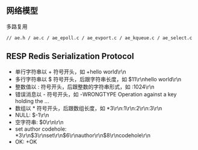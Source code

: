 ## 网络模型
多路复用
```
// ae.h / ae.c / ae_epoll.c / ae_evport.c / ae_kqueue.c / ae_select.c

```

## RESP Redis Serialization Protocol
- 单行字符串以 + 符号开头，如 +hello world\r\n
- 多行字符串以 $ 符号开头，后跟字符串长度，如 $11\r\nhello world\r\n
- 整数值以 : 符号开头，后跟整数的字符串形式，如 :1024\r\n
- 错误消息以 - 符号开头，如 -WRONGTYPE Operation against a key holding the ...
- 数组以 * 符号开头，后跟数组长度，如 *3\r\n:1\r\n:2\r\n:3\r\n
- NULL: $-1\r\n
- 空字符串: $0\r\n\r\n
- set author codehole: *3\r\n$3\r\nset\r\n$6\r\nauthor\r\n$8\r\ncodehole\r\n
- OK: +OK